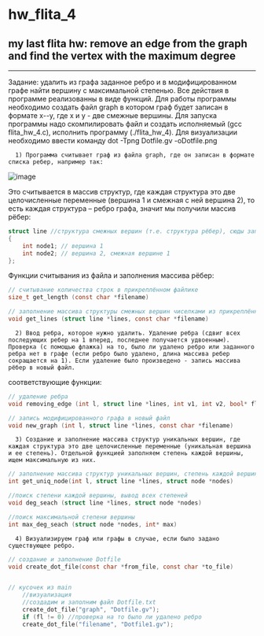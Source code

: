 # hw_flita_4
## my last flita hw: remove an edge from the graph and find the vertex with the maximum degree

___
Задание: удалить из графа заданное ребро и в модифицированном графе найти вершину с максимальной степенью.
Все действия в программе реализованны в виде функций.
Для работы программы необходимо создать файл graph в котором граф будет записан в формате х--у, где х и у - две смежные вершины.
Для запуска программы надо скомпилировать файл и создать исполняемый (gcc flita_hw_4.c), исполнить программу (./flita_hw_4).
Для визуализации необходимо ввести команду dot -Tpng Dotfile.gv -oDotfile.png


      1) Программа считывает граф из файла graph, где он записан в формате списка ребер, например так:
![image](https://user-images.githubusercontent.com/91271015/145490524-44d1708b-acf8-4ac4-97ed-21d85507d3bf.png)

  Это считывается в массив структур, где каждая структура это две целочисленные переменные (вершина 1 и смежная с ней вершина 2), то есть каждая структура – ребро графа, значит  мы получили массив рёбер:
  ```c
  struct line //структура смежных вершин (т.е. структура рёбер), сюды записываем из файлика graph
  {
      int node1; // вершина 1
      int node2; // вершина 2, смежная вершине 1
  };
  ```
  Функции считывания из файла и заполнения массива рёбер:
  ```c
  // считывание количества строк в прикреплённом файлике
  size_t get_length (const char *filename)

  // заполнение массива структуры смежных вершин чиселками из прикреплённого файлика
  void get_lines (struct line *lines, const char *filename)
  ```
 
      2) Ввод ребра, которое нужно удалить. Удаление ребра (сдвиг всех последующих ребер на 1 вперед, последнее получается удвоенным). Проверка (с помощью флажка) на то, было ли удалено ребро или заданного ребра нет в графе (если ребро было удалено, длина массива ребер сокращается на 1). Если удаление было произведено - запись массива рёбер в новый файл.
соответствующие функции:
```c
// удаление ребра
void removing_edge (int l, struct line *lines, int v1, int v2, bool* fl) //длинна масива, масив, две вершины, образующих ребро, которое надо удалить

// запись модифицированного графа в новый файл
void new_graph (int l, struct line *lines, const char *filename)
```

      3) Создание и заполнение массива структур уникальных вершин, где каждая структура это две целочисленные переменные (уникальная вершина и ее степень). Отдельной функцией заполняем степень каждой вершины, ищем максимальную из них.
```c
// заполнение массива структур уникальных вершин, степень каждой вершины примем равной нулю
int get_uniq_node(int l, struct line *lines, struct node *nodes)

//поиск степени каждой вершины, вывод всех степеней
void deg_seach (struct line *lines, struct node *nodes)

//поиск максимальной степени вершины
int max_deg_seach (struct node *nodes, int* max)
```

      4) Визуализируем граф или графы в случае, если было задано существующее ребро.
```c
// cоздание и заполнение Dotfile
void create_dot_file(const char *from_file, const char *to_file)


// кусочек из main
    //визуализация
    //создадим и заполним файл Dotfile.txt
    create_dot_file("graph", "Dotfile.gv");
    if (fl != 0) //проверка на то было ли удалено ребро
    create_dot_file("filename", "Dotfile1.gv");
```
